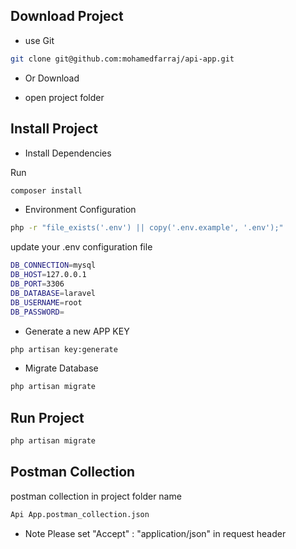 ## Download Project

- use Git
```sh
git clone git@github.com:mohamedfarraj/api-app.git
```
- Or Download

- open project folder


## Install Project

- Install Dependencies

Run 
```sh
composer install
```

- Environment Configuration 
```sh
php -r "file_exists('.env') || copy('.env.example', '.env');"
```

update your .env configuration file

```sh
DB_CONNECTION=mysql
DB_HOST=127.0.0.1
DB_PORT=3306
DB_DATABASE=laravel
DB_USERNAME=root
DB_PASSWORD=
```

- Generate a new APP KEY
```sh
php artisan key:generate
```

- Migrate Database
```sh
php artisan migrate
```


## Run Project

```sh
php artisan migrate
```

## Postman Collection

postman collection in project folder name
```sh
Api App.postman_collection.json
```
- Note Please set "Accept" : "application/json" in request header 


